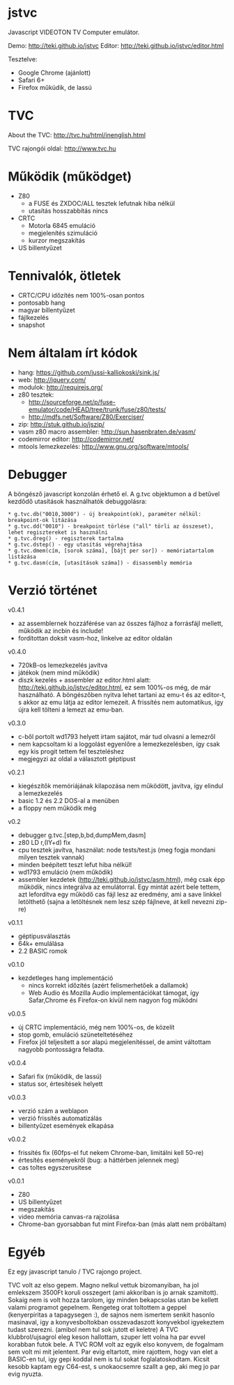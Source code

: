 # jstvc

Javascript VIDEOTON TV Computer emulátor.

Demo: http://teki.github.io/jstvc
Editor: http://teki.github.io/jstvc/editor.html

Tesztelve:
- Google Chrome (ajánlott)
- Safari 6+
- Firefox műküdik, de lassú

# TVC

About the TVC: http://tvc.hu/html/inenglish.html

TVC rajongói oldal: http://www.tvc.hu

# Működik (működget)

* Z80
	* a FUSE és ZXDOC/ALL tesztek lefutnak hiba nélkül
	* utasítás hosszabbítás nincs
* CRTC
	* Motorla 6845 emuláció
	* megjelenítés szimuláció
	* kurzor megszakítás
* US billentyűzet

# Tennivalók, ötletek

* CRTC/CPU időzítés nem 100%-osan pontos
* pontosabb hang
* magyar billentyűzet
* fájlkezelés
* snapshot

# Nem általam írt kódok

* hang: https://github.com/jussi-kalliokoski/sink.js/
* web: http://jquery.com/
* modulok: http://requirejs.org/
* z80 tesztek:
	* http://sourceforge.net/p/fuse-emulator/code/HEAD/tree/trunk/fuse/z80/tests/
	* http://mdfs.net/Software/Z80/Exerciser/
* zip: http://stuk.github.io/jszip/
* vasm z80 macro assembler: http://sun.hasenbraten.de/vasm/
* codemirror editor: http://codemirror.net/
* mtools lemezkezelés: http://www.gnu.org/software/mtools/

# Debugger

A böngésző javascript konzolán érhető el. A g.tvc objektumon a d betűvel kezdődő utasítások használhatók debuggolásra:

	* g.tvc.db("0010,3000") - új breakpoint(ok), paraméter nélkül: breakpoint-ok litázása
	* g.tvc.dd("0010") - breakpoint törlése ("all" törli az összeset), lehet regisztereket is használni
	* g.tvc.dreg() - regiszterek tartalma
	* g.tvc.dstep() - egy utasítás végrehajtása
	* g.tvc.dmem(cím, [sorok száma], [bájt per sor]) - memóriatartalom listázása
	* g.tvc.dasm(cím, [utasítások száma]) - disassembly memória

# Verzió történet

v0.4.1
 * az assemblernek hozzáférése van az összes fájlhoz a forrásfájl mellett, működik az incbin és include!
 * fordítottan doksit vasm-hoz, linkelve az editor oldalán

v0.4.0
 * 720kB-os lemezkezelés javítva
 * játékok (nem mind működik)
 * diszk kezelés + assembler az editor.html alatt: http://teki.github.io/jstvc/editor.html, ez sem 100%-os még,
   de már használható. A böngészőben nyitva lehet tartani az emu-t és az editor-t, s akkor az emu látja az editor
   lemezeit. A frissítés nem automatikus, így újra kell tölteni a lemezt az emu-ban.

v0.3.0
 * c-ből portolt wd1793 helyett írtam sajátot, már tud olvasni a lemezről
 * nem kapcsoltam ki a loggolást egyenlőre a lemezkezelésben, így csak egy kis progit tettem fel teszteléshez
 * megjegyzi az oldal a választott géptipust

v0.2.1
 * kiegészítők memóriájának kilapozása nem működött, javítva, így elindul a lemezkezelés
 * basic 1.2 és 2.2 DOS-al a menüben
 * a floppy nem működik még

v0.2
 * debugger g.tvc.[step,b,bd,dumpMem,dasm]
 * z80 LD r,(IY+d) fix
 * cpu tesztek javítva, használat: node tests/test.js   (meg fogja mondani milyen tesztek vannak)
 * minden beépített teszt lefut hiba nélkül!
 * wd1793 emuláció (nem működik)
 * assembler kezdetek (http://teki.github.io/jstvc/asm.html), még csak épp működik, nincs integrálva az emulátorral. Egy mintát azért bele tettem, azt lefordítva egy működő cas fájl lesz az eredmény, ami a save linkkel letölthető (sajna a letöltésnek nem lesz szép fájlneve, át kell nevezni zip-re)

v0.1.1

 * géptipusválasztás
 * 64k+ emulálása
 * 2.2 BASIC romok

v0.1.0

 * kezdetleges hang implementáció
 	* nincs korrekt időzítés (azért felismerhetőek a dallamok)
 	* Web Audio és Mozilla Audio implementációkat támogat, így Safar,Chrome és Firefox-on kívül nem nagyon fog működni

v0.0.5

 * új CRTC implementáció, még nem 100%-os, de közelít
 * stop gomb, emuláció szüneteltetéséhez
 * Firefox jól teljesített a sor alapú megjelenítéssel, de amint váltottam nagyobb pontosságra feladta.

v0.0.4

 * Safari fix (működik, de lassú)
 * status sor, értesítések helyett

v0.0.3

 * verzió szám a weblapon
 * verzió frissítés automatizálás
 * billentyűzet események elkapása

v0.0.2

 * frissítés fix (60fps-el fut nekem Chrome-ban, limitálni kell 50-re)
 * értesítés eseményekről (bug: a háttérben jelennek meg)
 * cas toltes egyszerusitese

v0.0.1

* Z80
* US billentyűzet
* megszakítás
* video memória canvas-ra rajzolása
* Chrome-ban gyorsabban fut mint Firefox-ban (más alatt nem próbáltam)

# Egyéb

Ez egy javascript tanulo / TVC rajongo project.

TVC volt az elso gepem. Magno nelkul vettuk bizomanyiban, ha jol
emlekszem 3500Ft koruli osszegert (ami akkoriban is jo arnak szamitott).
Sokaig nem is volt hozza tarolom, igy minden bekapcsolas utan be kellett
valami programot gepelnem. Rengeteg orat toltottem a geppel (kenyerpiritas
a tapagysegen :), de sajnos nem ismertem senkit hasonlo masinaval,
igy a konyvesboltokban osszevadaszott konyvekbol igyekeztem tudast szerezni.
(amibol nem tul sok jutott el keletre)
A TVC klubbrol/ujsagrol eleg keson hallottam, szuper lett volna ha par
evvel korabban futok bele.
A TVC ROM volt az egyik elso konyvem, de fogalmam sem volt mi mit jelentent.
Par evig eltartott, mire rajottem, hogy van elet a
BASIC-en tul, igy gepi koddal nem is tul sokat foglalatoskodtam. Kicsit
kesobb kaptam egy C64-est, s unokaocsemre szallt a gep, aki meg jo par evig
nyuzta.

